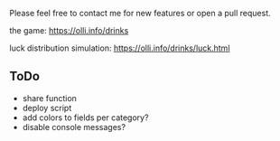 Please feel free to contact me for new features or open a pull request.

the game: https://olli.info/drinks

luck distribution simulation:
https://olli.info/drinks/luck.html

## ToDo
- share function
- deploy script
- add colors to fields per category?
- disable console messages?